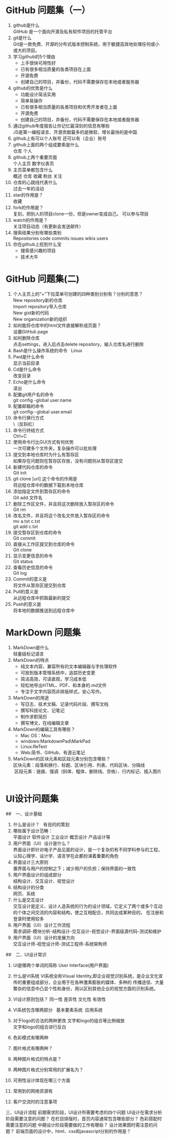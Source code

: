 # GitHub 问题集（一）
  1. github是什么  
     GitHub 是一个面向开源及私有软件项目的托管平台
  2. git是什么  
     Git是一款免费、开源的分布式版本控制系统，用于敏捷高效地处理任何或小或大的项目。
  3. 学习github的5个理由  
      + 上手很快可用性好
      + 已有很多相当质量的各类项目在上面
      + 开源免费
      + 创建自己的项目，并备份，代码不需要保存在本地或者服务器  
  4. github的优势是什么   
       + 功能设计简洁实用  
       + 简单易操作
       + 已有很多相当质量的各类项目和优秀开发者在上面
       + 开源免费
       + 创建自己的项目，并备份，代码不需要保存在本地或者服务器
  5. 通过github年度报告让你记忆最深刻的信息有哪些  
     JS是第一编程语言、开源贡献最多的是微软、增长最快的是中国  
  6. github上有可以个人账号 还可以有（企业）账号  
  7. github上面的两个组成要素是什么  
     仓库 个人  
  8. github上两个重要页面  
     个人主页 数字仪表页  
  9. 主页菜单都包含什么  
      概述 仓库 收藏 粉丝 关注  
  10. 仓库的心跳线代表什么  
      过去一年的活动  
  11. star的作用是？  
       收藏  
  12. fork的作用是？  
      复刻，把别人的项目clone一份，但是owner变成自己。 可以参与项目  
  13. watch的作用是？  
      关注项目动态（有更新会发送邮件）  
  14. 搜索结果分别有哪些类别  
      Repositories  code commits issues wikis users  
  15. 你在github上挖到什么宝  
         + 搜索感兴趣的项目
         + 技术大牛
# GitHub 问题集(二)
1. 个人主页上的“+”下拉菜单可创建的四种类别分别有？分别的意思？  
New repository新的仓库  
Import repository导入仓库  
New gist新的代码  
New organization新的组织  
2. 如何能将仓库中的html文件直接解析成页面？  
设置GitHub page  
3. 如何删除仓库  
点击settings，进入后点击delete repository，输入仓库名进行删除    
4. Bash是什么操作系统的命令   
Linux    
5. Pwd是什么命令  
显示当前目录  
6. Cd是什么命令  
改变目录  
7. Echo是什么命令  
读出  
8. 配置git用户名的命令  
git config -global user.name   
9. 配置邮箱的命令  
git config--global user.email  
10. 命令行换行方式   
\（反斜杠）    
11. 命令行终结方式   
Ctrl+C    
12. 使用命令行比GUI方式有何优势    
一次可建多个文件夹，复杂操作可以批处理    
13. 提交到本地仓库时为什么有暂存区  
如果存在问题则在暂存区存放，没有问题则从暂存区提交  
14. 新建代码仓库的命令  
Git init  
15. git clone [url] 这个命令的作用是  
将远程仓库中的数据下载到本地仓库  
16. 添加指定文件到暂存区的命令  
Git add 文件名  
17. 删除工作区文件，并且将这次删除放入暂存区的命令  
Git rm  
18. 改名文件，并且将这个改名文件放入暂存区的命令  
mv a.txt c.txt  
git add c.txt  
19. 提交暂存区到仓库的命令  
Git commit  
20. 直接从工作区提交到仓库的命令  
Git clone  
21. 显示变更信息的命令  
Git status  
22. 查看历史信息的命令  
Git log  
23. Commit的意义是  
将文件从暂存区提交到仓库  
24. Pull的意义是  
从远程仓库中抓取最新的提交  
25. Push的意义是  
将本地的数据推送到远程仓库中  

# MarkDown 问题集
1. MarkDown是什么  
   轻量级标记语言
2. MarkDown的特点  
    + 纯文本内容，兼容所有的文本编辑器与字处理软件  
    + 可放到版本管理系统中，追踪历史变更  
    + 简洁高效，可读直观，学习成本低  
    + 轻松地导出HTML、PDF、和本身的.md文件  
    + 专注于文字内容而非排版样式，安心写作。  
3. MarkDown的用途  
    + 写日志、技术文稿、记录代码片段、撰写文档    
    + 撰写科技论文、记笔记    
    + 制作求职简历    
    + 撰写博文，在线编辑文章  
4. MarkDown的编辑工具有哪些？
    + Mac OS：Mou  
    + windows:MarkdownPad\MarkPad  
    + Linux:ReText  
    + Web:简书、GitHub、有道云笔记  
5. MarkDown的区块元素和区段元素分别包含哪些？  
  区块元素：段落和换行、标题、区块引用、列表、代码区块、分隔线  
  区段元素：链接、强调（斜体、粗体、删除线、空格）、行内标记、插入图片  
# UI设计问题集
##　一、设计基础
1. 什么是设计？  
  有目的的策划  
2. 哪些属于设计范畴：  
平面设计 软件设计 工业设计 概念设计 产品设计等    
3. 用户界面（UI）设计是什么？  
界面设计即针对电子产品见面的设计，是一个复杂的有不同学科参与的工程，认知心理学、设计学、语言学在此都扮演着重要的角色
4. 界面设计三大原则  
置界面与用户的控制之下；减少用户的负担；保持界面的一致性  
5. 用户界面设计的组成部分  
结构设计、交互设计、视觉设计  
6. 结构设计的分类  
网页、系统  
7. 什么是交互设计  
交互设计是定义、设计人造系统的行为的设计领域，它定义了两个或多个互动的个体之间交流的内容和结构，使之互相配合，共同达成某种目的。
在注册和登录时使用较多  
8. 用户界面（UI）设计工作流程  
需求调研-模块分析-结构设计-交互设计-视觉设计-界面级源代码-测试和维护  
9. 用户界面（UI）设计的发展方向  
交互设计师-视觉设计师-测试工程师-系统架构师  

##　二、UI设计常识
1. UI是哪两个单词的简称
User Interface(用户界面)
2. 什么是VI系统
VI系统全称Visual Identity,即企业视觉识别系统，是企业文化宣传的重要组成部分，企业用于在各种激素膨胀的媒体、多种的
传播途径、大量繁杂的信息中凸显个性和身份，用以区别其他企业的视觉方面的识别系统。
3. VI设计原则包括？
同一性 差异性 文化性 有效性
4. VI系统包含哪两部分  
基本要素系统  应用系统  
5. 对于logo的合法的两种更改
文字和logo的组合等比例缩放  
文字和logo的组合进行反白  
6. 色彩模式有哪两种


7. 图片格式有哪两种？


8. 两种图片格式的特点是？


9. 两种图片格式分别常用的扩展名为？


10. 可用性设计体现在哪三个方面


11. 常用到的网络资源有


12. 客户交流时的注意事项


三、UI设计流程
前期需求阶段，UI设计所需要考虑的四个问题
UI设计在需求分析阶段需要注意的问题？
在栏目排版时，首页内容通常包含哪些部分？
色彩搭配时需要注意的问题
中期设计阶段需要做的工作有哪些？
设计效果图时需注意的问题？
前端页面的设计中，html、css和javascript分别的作用是？
